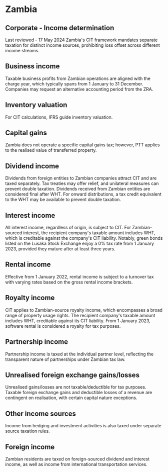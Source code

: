# Zambia
## Corporate - Income determination
Last reviewed - 17 May 2024
Zambia's CIT framework mandates separate taxation for distinct income sources, prohibiting loss offset across different income streams.
## Business income
Taxable business profits from Zambian operations are aligned with the charge year, which typically spans from 1 January to 31 December. Companies may request an alternative accounting period from the ZRA.
## Inventory valuation 
For CIT calculations, IFRS guide inventory valuation.
## Capital gains
Zambia does not operate a specific capital gains tax; however, PTT applies to the realised value of transferred property.
## Dividend income
Dividends from foreign entities to Zambian companies attract CIT and are taxed separately. Tax treaties may offer relief, and unilateral measures can prevent double taxation. Dividends received from Zambian entities are considered final after WHT. For onward distributions, a tax credit equivalent to the WHT may be available to prevent double taxation.
## Interest income
All interest income, regardless of origin, is subject to CIT. For Zambian-sourced interest, the recipient company's taxable amount includes WHT, which is creditable against the company's CIT liability. Notably, green bonds listed on the Lusaka Stock Exchange enjoy a 0% tax rate from 1 January 2023, provided they mature after at least three years.
## Rental income
Effective from 1 January 2022, rental income is subject to a turnover tax with varying rates based on the gross rental income brackets.
## Royalty income
CIT applies to Zambian-source royalty income, which encompasses a broad range of property usage rights. The recipient company's taxable amount includes WHT, creditable against its CIT liability. From 1 January 2023, software rental is considered a royalty for tax purposes.
## Partnership income
Partnership income is taxed at the individual partner level, reflecting the transparent nature of partnerships under Zambian tax law.
## Unrealised foreign exchange gains/losses 
Unrealised gains/losses are not taxable/deductible for tax purposes. Taxable foreign exchange gains and deductible losses of a revenue are contingent on realisation, with certain capital nature exceptions.
## Other income sources
Income from hedging and investment activities is also taxed under separate source taxation rules.
## Foreign income 
Zambian residents are taxed on foreign-sourced dividend and interest income, as well as income from international transportation services.

